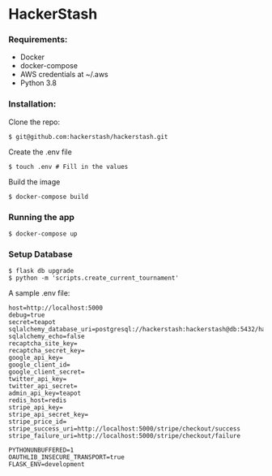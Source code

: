 # HackerStash

### Requirements:
- Docker
- docker-compose
- AWS credentials at ~/.aws
- Python 3.8

### Installation:
Clone the repo:
```shell script
$ git@github.com:hackerstash/hackerstash.git
```
Create the .env file
```shell script
$ touch .env # Fill in the values
```
Build the image
```shell script
$ docker-compose build
```

### Running the app
```shell script
$ docker-compose up
```

### Setup Database
```shell script
$ flask db upgrade
$ python -m 'scripts.create_current_tournament'
```

A sample .env file:
```
host=http://localhost:5000
debug=true
secret=teapot
sqlalchemy_database_uri=postgresql://hackerstash:hackerstash@db:5432/hackerstash
sqlalchemy_echo=false
recaptcha_site_key=
recaptcha_secret_key=
google_api_key=
google_client_id=
google_client_secret=
twitter_api_key=
twitter_api_secret=
admin_api_key=teapot
redis_host=redis
stripe_api_key=
stripe_api_secret_key=
stripe_price_id=
stripe_success_uri=http://localhost:5000/stripe/checkout/success
stripe_failure_uri=http://localhost:5000/stripe/checkout/failure

PYTHONUNBUFFERED=1
OAUTHLIB_INSECURE_TRANSPORT=true
FLASK_ENV=development
```
